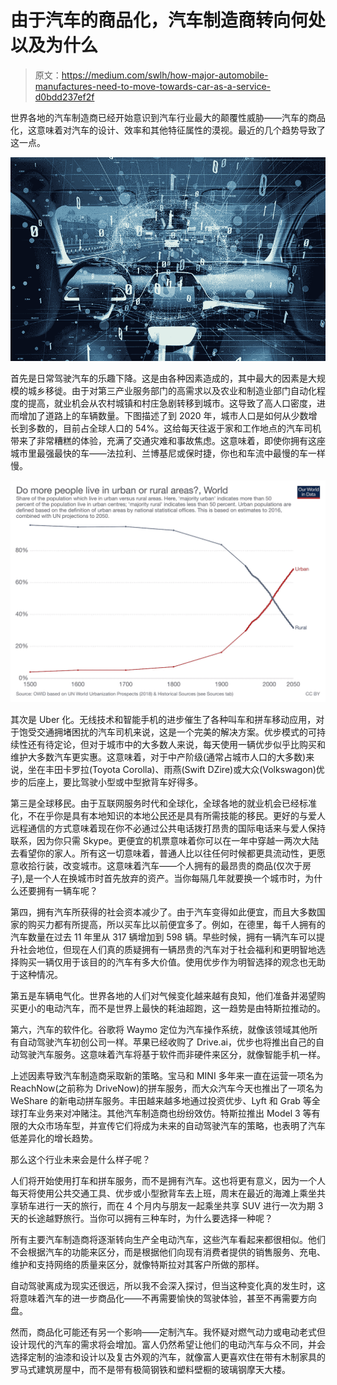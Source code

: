 # 由于汽车的商品化，汽车制造商转向何处以及为什么

> 原文：<https://medium.com/swlh/how-major-automobile-manufactures-need-to-move-towards-car-as-a-service-d0bdd237ef2f>

世界各地的汽车制造商已经开始意识到汽车行业最大的颠覆性威胁——汽车的商品化，这意味着对汽车的设计、效率和其他特征属性的漠视。最近的几个趋势导致了这一点。

![](img/a49fc6bd56970f5e247c4649011f4f38.png)

首先是日常驾驶汽车的乐趣下降。这是由各种因素造成的，其中最大的因素是大规模的城乡移徙。由于对第三产业服务部门的高需求以及农业和制造业部门自动化程度的提高，就业机会从农村城镇和村庄急剧转移到城市。这导致了高人口密度，进而增加了道路上的车辆数量。下图描述了到 2020 年，城市人口是如何从少数增长到多数的，目前占全球人口的 54%。这给每天往返于家和工作地点的汽车司机带来了非常糟糕的体验，充满了交通灾难和事故焦虑。这意味着，即使你拥有这座城市里最强最快的车——法拉利、兰博基尼或保时捷，你也和车流中最慢的车一样慢。

![](img/73accdc831d6f97195dc77ab23690f6a.png)

其次是 Uber 化。无线技术和智能手机的进步催生了各种叫车和拼车移动应用，对于饱受交通拥堵困扰的汽车司机来说，这是一个完美的解决方案。优步模式的可持续性还有待定论，但对于城市中的大多数人来说，每天使用一辆优步似乎比购买和维护大多数汽车更实惠。这意味着，对于中产阶级(通常占城市人口的大多数)来说，坐在丰田卡罗拉(Toyota Corolla)、雨燕(Swift DZire)或大众(Volkswagon)优步的后座上，要比驾驶小型或中型掀背车好得多。

第三是全球移民。由于互联网服务时代和全球化，全球各地的就业机会已经标准化，不在乎你是具有本地知识的本地公民还是具有所需技能的移民。更好的与爱人远程通信的方式意味着现在你不必通过公共电话拨打昂贵的国际电话来与爱人保持联系，因为你只需 Skype。更便宜的机票意味着你可以在一年中穿越一两次大陆去看望你的家人。所有这一切意味着，普通人比以往任何时候都更具流动性，更愿意收拾行装，改变城市。这意味着汽车——个人拥有的最昂贵的商品(仅次于房子),是一个人在换城市时首先放弃的资产。当你每隔几年就要换一个城市时，为什么还要拥有一辆车呢？

第四，拥有汽车所获得的社会资本减少了。由于汽车变得如此便宜，而且大多数国家的购买力都有所提高，所以买车比以前便宜多了。例如，在德里，每千人拥有的汽车数量在过去 11 年里从 317 辆增加到 598 辆。早些时候，拥有一辆汽车可以提升社会地位，但现在人们真的质疑拥有一辆昂贵的汽车对于社会福利和更明智地选择购买一辆仅用于该目的的汽车有多大价值。使用优步作为明智选择的观念也无助于这种情况。

第五是车辆电气化。世界各地的人们对气候变化越来越有良知，他们准备并渴望购买更小的电动汽车，而不是世界上最快的耗油超跑，这一趋势是由特斯拉推动的。

第六，汽车的软件化。谷歌将 Waymo 定位为汽车操作系统，就像该领域其他所有自动驾驶汽车初创公司一样。苹果已经收购了 Drive.ai，优步也将推出自己的自动驾驶汽车服务。这意味着汽车将基于软件而非硬件来区分，就像智能手机一样。

上述因素导致汽车制造商采取新的策略。宝马和 MINI 多年来一直在运营一项名为 ReachNow(之前称为 DriveNow)的拼车服务，而大众汽车今天也推出了一项名为 WeShare 的新电动拼车服务。丰田越来越多地通过投资优步、Lyft 和 Grab 等全球打车业务来对冲赌注。其他汽车制造商也纷纷效仿。特斯拉推出 Model 3 等有限的大众市场车型，并宣传它们将成为未来的自动驾驶汽车的策略，也表明了汽车低差异化的增长趋势。

那么这个行业未来会是什么样子呢？

人们将开始使用打车和拼车服务，而不是拥有汽车。这也将更有意义，因为一个人每天将使用公共交通工具、优步或小型掀背车去上班，周末在最近的海滩上乘坐共享轿车进行一天的旅行，而在 4 个月内与朋友一起乘坐共享 SUV 进行一次为期 3 天的长途越野旅行。当你可以拥有三种车时，为什么要选择一种呢？

所有主要汽车制造商将逐渐转向生产全电动汽车，这些汽车看起来都很相似。他们不会根据汽车的功能来区分，而是根据他们向现有消费者提供的销售服务、充电、维护和支持网络的质量来区分，就像特斯拉对其客户所做的那样。

自动驾驶离成为现实还很远，所以我不会深入探讨，但当这种变化真的发生时，这将意味着汽车的进一步商品化——不再需要愉快的驾驶体验，甚至不再需要方向盘。

然而，商品化可能还有另一个影响——定制汽车。我怀疑对燃气动力或电动老式但设计现代的汽车的需求将会增加。富人仍然希望让他们的电动汽车与众不同，并会选择定制的油漆和设计以及复古外观的汽车，就像富人更喜欢住在带有木制家具的罗马式建筑房屋中，而不是带有极简钢铁和塑料壁橱的玻璃钢摩天大楼。